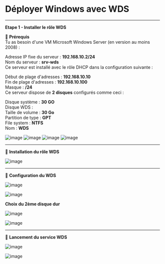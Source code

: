 # Déployer Windows avec WDS   

____

**Etape 1 - Installer le rôle WDS**     

🔧 **Prérequis**  
Tu as besoin d'une VM Microsoft Windows Server (en version au moins 2008) :   

Adresse IP fixe du serveur : **192.168.10.2/24**  
Nom du serveur : **srv-wds**  
Ce serveur est installé avec le rôle DHCP dans la configuration suivante :  

Début de plage d'adresses : **192.168.10.10**  
Fin de plage d'adresses : **192.168.10.100**  
Masque : **/24**  
Ce serveur dispose de **2 disques** configurés comme ceci :  

Disque système : **30 GO**   
Disque WDS :     
Taille de volume : **30 Go**  
Partition de type : **GPT**  
File system : **NTFS**  
Nom : **WDS**  

![image](https://github.com/techerbeatrice/WDS_deployer_windows/assets/138071140/be0fbc90-6056-4500-a5ae-daff0a89b6bc)
![image](https://github.com/techerbeatrice/WDS_deployer_windows/assets/138071140/a7e9d504-8f7f-4ab4-be1c-43e385ef309f)
![image](https://github.com/techerbeatrice/WDS_deployer_windows/assets/138071140/ed5ac58b-17d3-49d0-9746-b41dfc6108c9)
![image](https://github.com/techerbeatrice/WDS_deployer_windows/assets/138071140/d6500223-7b4c-4c9e-bbd8-bcda4aacdd1e)

___


🔬 **Installation du rôle  WDS**    

![image](https://github.com/techerbeatrice/WDS_deployer_windows/assets/138071140/9191b324-acbb-4f91-a5e2-42bfa10fd5b0)

_____

🔬 **Configuration du WDS**      

![image](https://github.com/techerbeatrice/WDS_deployer_windows/assets/138071140/b3ea6fa7-f5a4-499e-8c87-33c048817e94)

![image](https://github.com/techerbeatrice/WDS_deployer_windows/assets/138071140/8f61e197-fdba-4acb-a6d2-b8b973604f3f)

**Choix du 2ème disque dur**      

![image](https://github.com/techerbeatrice/WDS_deployer_windows/assets/138071140/882fb799-ca99-4093-a58a-7ede8ee3c612)

![image](https://github.com/techerbeatrice/WDS_deployer_windows/assets/138071140/6a313ba8-778e-4e60-bcbc-406ab4da0688)

____

🔬 **Lancement du service WDS** 

![image](https://github.com/techerbeatrice/WDS_deployer_windows/assets/138071140/af883ab9-ad28-4937-9c5f-cd9e120119b2)

![image](https://github.com/techerbeatrice/WDS_deployer_windows/assets/138071140/4e668673-f5cf-41b3-a646-6f5a2c12e3f1)



